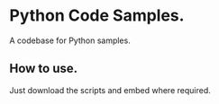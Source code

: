 # Python Code Samples.
A codebase for Python samples.

## How to use.
Just download the scripts and embed where required.